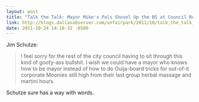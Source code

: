 ```yaml
---
layout: post
title: "Talk the Talk: Mayor Mike's Pals Shovel Up the BS at Council Retreat"
link: http://blogs.dallasobserver.com/unfairpark/2011/10/talk_the_talk_mayor_mikes_pals.php
date: 2011-10-24 14:18:32 -0500
---
```


Jim Schutze:
> I feel sorry for the rest of the city council having to sit through this
> kind of goofy-ass bullshit. I wish we could have a mayor who knows how to be
> mayor instead of how to do Ouija-board tricks for out-of-it corporate
> Moonies still high from their last group herbal massage and martini hours.

Schutze sure has a way with words.
